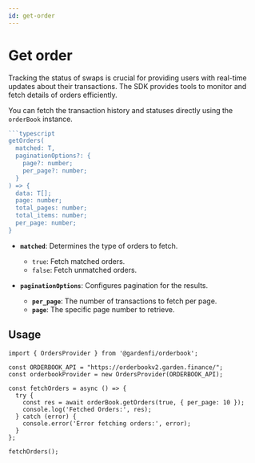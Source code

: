 ```yaml
---
id: get-order
---
```


# Get order  

Tracking the status of swaps is crucial for providing users with real-time updates about their transactions. The SDK provides tools to monitor and fetch details of orders efficiently.

You can fetch the transaction history and statuses directly using the `orderBook` instance.

```typescript
```typescript
getOrders(
  matched: T,
  paginationOptions?: {
    page?: number;
    per_page?: number;
  }
) => {
  data: T[];
  page: number;
  total_pages: number;
  total_items: number;
  per_page: number;
}
```

- **`matched`**: Determines the type of orders to fetch.

  - `true`: Fetch matched orders.
  - `false`: Fetch unmatched orders.

- **`paginationOptions`**: Configures pagination for the results.
  - **`per_page`**: The number of transactions to fetch per page.
  - **`page`**: The specific page number to retrieve.

## Usage

```tsx
import { OrdersProvider } from '@gardenfi/orderbook';

const ORDERBOOK_API = "https://orderbookv2.garden.finance/";
const orderbookProvider = new OrdersProvider(ORDERBOOK_API);

const fetchOrders = async () => {
  try {
    const res = await orderBook.getOrders(true, { per_page: 10 });
    console.log('Fetched Orders:', res);
  } catch (error) {
    console.error('Error fetching orders:', error);
  }
};

fetchOrders();
```
